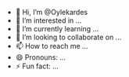 - 👋 Hi, I’m @Oylekardes
- 👀 I’m interested in ...
- 🌱 I’m currently learning ...
- 💞️ I’m looking to collaborate on ...
- 📫 How to reach me ...
- 😄 Pronouns: ...
- ⚡ Fun fact: ...

<!---
Oylekardes/Oylekardes is a ✨ special ✨ repository because its `README.md` (this file) appears on your GitHub profile.
You can click the Preview link to take a look at your changes.
--->
